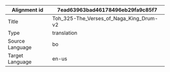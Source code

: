 |Alignment id | 7ead63963bad46178496eb29fa9c85f7
| --- | --- 
|Title | Toh_325-The_Verses_of_Naga_King_Drum-v2 
|Type | translation
|Source Language | bo
|Target Language | en-us